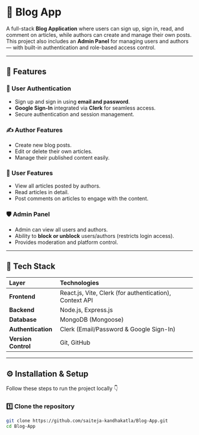 # 📝 Blog App

A full-stack **Blog Application** where users can sign up, sign in, read, and comment on articles, while authors can create and manage their own posts.  
This project also includes an **Admin Panel** for managing users and authors — with built-in authentication and role-based access control.

---

## 🚀 Features

### 👤 User Authentication

- Sign up and sign in using **email and password**.
- **Google Sign-In** integrated via **Clerk** for seamless access.
- Secure authentication and session management.

### ✍️ Author Features

- Create new blog posts.
- Edit or delete their own articles.
- Manage their published content easily.

### 👀 User Features

- View all articles posted by authors.
- Read articles in detail.
- Post comments on articles to engage with the content.

### 🛡️ Admin Panel

- Admin can view all users and authors.
- Ability to **block or unblock** users/authors (restricts login access).
- Provides moderation and platform control.

---

## 🧠 Tech Stack

| Layer               | Technologies                                            |
| :------------------ | :------------------------------------------------------ |
| **Frontend**        | React.js, Vite, Clerk (for authentication), Context API |
| **Backend**         | Node.js, Express.js                                     |
| **Database**        | MongoDB (Mongoose)                                      |
| **Authentication**  | Clerk (Email/Password & Google Sign-In)                 |
| **Version Control** | Git, GitHub                                             |

---

## ⚙️ Installation & Setup

Follow these steps to run the project locally 👇

### 1️⃣ Clone the repository

```bash
git clone https://github.com/saiteja-kandhakatla/Blog-App.git
cd Blog-App
```
